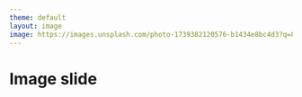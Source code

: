 ```yaml
---
theme: default
layout: image
image: https://images.unsplash.com/photo-1739382120576-b1434e8bc4d3?q=80&w=3775&auto=format&fit=crop&ixlib=rb-4.0.3&ixid=M3wxMjA3fDB8MHxwaG90by1wYWdlfHx8fGVufDB8fHx8fA%3D%3D
---
```


# Image slide
